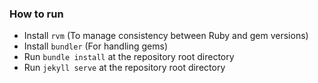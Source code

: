 ### How to run

* Install `rvm` (To manage consistency between Ruby and gem versions)
* Install `bundler` (For handling gems)
* Run `bundle install` at the repository root directory
* Run `jekyll serve` at the repository root directory
